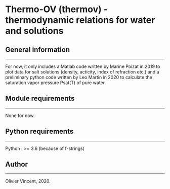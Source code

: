 # Thermo-OV (thermov) - thermodynamic relations for water and solutions

## General information
----------------------
For now, it only includes a Matlab code written by Marine Poizat in 2019
to plot data for salt solutions (density, acticity, index of refraction etc.)
and a preliminary python code written by Leo Martin in 2020 to calculate
the saturation vapor pressure Psat(T) of pure water.

## Module requirements
----------------------
None for now.

## Python requirements
----------------------
Python : >= 3.6 (because of f-strings)

## Author
---------
Olivier Vincent, 2020.